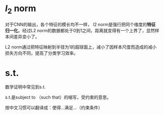 # $l_{2}$ norm

对于CNN的输出，各个特征的模长均不一样， l2 norm是强行把同个维度的**特征归一化**。经过L2 norm的数据都处于0到1之间，距离就变得有一个上界了，显然样本间差异变小了。

L2 norm通过把特征映射到半径为1的超球面上，减小了因样本尺度而造成的减小损失方向不同，提高了分类学习效率。

# s.t.
数学证明中常见到s.t.

s.t.是subject to （such that）的缩写，受约束的意思。

按中文习惯可以翻译成：使得...满足...（约束条件）